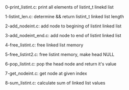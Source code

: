 0-print_listint.c:
    print all elements of listint_t linekd list

1-listint_len.c:
    determine && return listint_t linked list length

2-add_nodeint.c:
    add node to begining of listint linked list

3-add_nodeint_end.c:
    add node to end of listint linked list

4-free_listint.c:
    free linked list memory

5-free_listint2.c:
    free listint memory, make head NULL

6-pop_listint.c:
    pop the head node and return it's value

7-get_nodeint.c:
    get node at given index

8-sum_listint.c:
    calculate sum of linked list values

